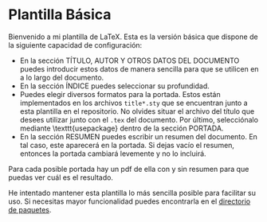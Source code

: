 # Plantilla Básica

Bienvenido a mi plantilla de LaTeX. Esta es la versión básica que dispone de la siguiente capacidad de configuración:

- En la sección TÍTULO, AUTOR Y OTROS DATOS DEL DOCUMENTO puedes introducir estos datos de manera sencilla para que se utilicen en a lo largo del documento.
- En la sección ÍNDICE puedes seleccionar su profundidad.
- Puedes elegir diversos formatos para la portada. Estos están implementados en los archivos `title*.sty` que se encuentran junto a esta plantilla en el repositorio. No olvides situar el archivo del título que desees utilizar junto con el `.tex` del documento. Por último, selecciónalo mediante \texttt{usepackage} dentro de la sección PORTADA.
- En la sección RESUMEN puedes escribir un resumen del documento. En tal caso, este aparecerá en la portada. Si dejas vacío el resumen, entonces la portada cambiará levemente y no lo incluirá.

Para cada posible portada hay un pdf de ella con y sin resumen para que puedas ver cuál es el resultado.

He intentado mantener esta plantilla lo más sencilla posible para facilitar su uso. Si necesitas mayor funcionalidad puedes encontrarla en el [directorio de paquetes](https://github.com/andreshp/LatexTemplates/tree/master/Spanish/PaquetesLatex).
